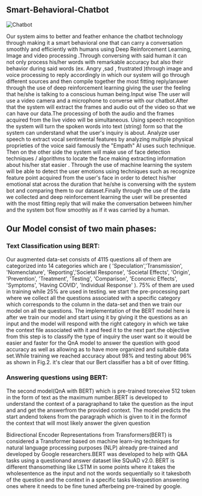 ## Smart-Behavioral-Chatbot

![Chatbot](https://cdn.technologyadvice.com/wp-content/uploads/2018/02/friendly-chatbot-700x408.jpg)

Our system aims to better and feather enhance the chatbot technology through making it a smart behavioral one that can carry a conversation smoothly and efficiently with humans using Deep Reinforcement Learning, Image and video processing .Through conversing with said human it can not only process his/her words with remarkable accuracy but also their behavior during said words (ex. Angry ,sad , frustrated )through image and voice processing to reply accordingly in which our system will go through different sources and then compile together the most fitting reply/answer through the use of deep reinforcement learning giving the user the feeling that he/she is talking to a conscious human being.Input wise The user will use a video camera and a microphone to converse with our chatbot.After that the system will extract the frames and audio out of the video so that we can have our data.The processing of both the audio and the frames acquired from the live video will be simultaneous. Using speech recognition the system will turn the spoken words into text (string) form so that the system can understand what the user's inquiry is about. Analyze user speech to extract vocal sentimental features by analyzing multiple physical proprieties of the voice said famously the "Empath" AI uses such technique. Then on the other side the system will make use of face detection techniques / algorithms to locate the face making extracting information about his/her stat easier . Through the use of machine learning the system will be able to detect the user emotions using techniques such as recognize feature point acquired from the user's face in order to detect his/her emotional stat across the duration that he/she is conversing with the system bot and comparing them to our dataset.Finally through the use of the data we collected and deep reinforcement learning the user will be presented with the most fitting reply that will make the conversation between him/her and the system bot flow smoothly as if it was carried by a human.



## Our Model consist of two main phases:

### Text Classification using BERT:
Our augmented data-set consists of 4115  questions all of them are categorized into 14 categories which are ( 'Speculation','Transmission', 'Nomenclature', 'Reporting','Societal      Response', 'Societal Effects', 'Origin', 'Prevention',
    'Treatment', 'Testing', 'Comparison', 'Economic Effects',
    'Symptoms', 'Having COVID', 'Individual Response' ). 75% of them are used in training while 25\% are used in testing.  we start the pre-processing part where we collect all the questions associated with a specific category which corresponds to the column in the data-set and then we train our model on all the questions.
    The implementation of the BERT model here is after we train our model and start using it by giving it the questions as an input and the model will respond with the right category in which we take the context file associated with it and feed it to the next part.the objective from this step is to classify the type of inquiry the user want so it would be easier and faster for the QnA model to answer the question with good accuracy as well as allowing as to have more organized and suitable data set.While training we reached accuracy about 98\% and testing about 96% as shown in Fig.2.
    it's clear that our Bert classifier has a bit of over fitting.
    
###  Answering questions using BERT:


The second model(QnA with BERT) which is pre-trained toreceive 512 token in the form of text as the maximum number.BERT  is  developed  to  understand  the  context  of  a  paragraphand to take the question as the input and and get the answerfrom  the  provided  context.  The  model  predicts  the  start  andend tokens from the paragraph which is given to it in the formof the context that will most likely answer the given question



Bidirectional  Encoder  Representations  from  Transformers(BERT) is considered a Transformer based on machine learn-ing techniques for natural language processing purposes (NLP) already  pre-trained  and  developed  by  Google  researchers.BERT was developed to help with Q&A tasks using a questionand answer dataset like SQuAD v2.0. BERT is different thansomething like LSTM in some points where it takes the wholesentence as the input and not the words sequentially so it takesboth  of  the  question  and  the  context  in  a  specific  tasks  likequestion answering ones where it needs to be fine tuned afterbeing pre-trained by google.

